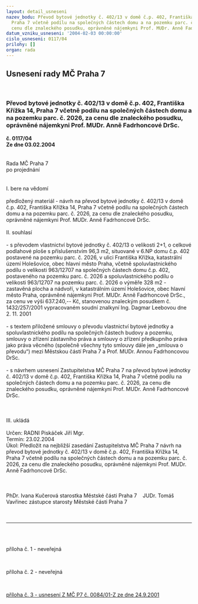 ```yaml
---
layout: detail_usneseni
nazev_bodu: Převod bytové jednotky č. 402/13 v domě č.p. 402, Františka Křížka 14,
  Praha 7 včetně podílu na společných částech domu a na pozemku parc. č. 2026, za
  cenu dle znaleckého posudku, oprávněné nájemkyni Prof. MUDr. Anně Fadrhoncové DrSc.
datum_vzniku_usneseni: '2004-02-03 00:00:00'
cislo_usneseni: 0117/04
prilohy: []
organ: rada
---
```

<div id="ucUsn_pList" class="usn">
	<span><h2>Usnesení rady MČ Praha 7 </h2>
<br></span><div class="standBody">
<span><h3>Převod bytové jednotky č. 402/13 v domě č.p. 402, Františka Křížka 14, Praha 7 včetně podílu na společných částech domu a na pozemku parc. č. 2026, za cenu dle znaleckého posudku, oprávněné nájemkyni Prof. MUDr. Anně Fadrhoncové DrSc.</h3></span><div class="center">
		<strong>č. 0117/04</strong><br>
	</div>
<div class="center">
		<strong>Ze dne 03.02.2004</strong><br><br>
	</div>
<br>Rada MČ Praha 7 <br>po projednání <br><br><br>I. bere na vědomí <br><br>předložený materiál - návrh na převod bytové jednotky č. 402/13 v domě č.p. 402, Františka Křížka 14, Praha 7 včetně podílu na společných částech domu a na pozemku parc. č. 2026, za cenu dle znaleckého posudku, oprávněné nájemkyni Prof. MUDr. Anně Fadrhoncové DrSc. <br><br>II. souhlasí <br><br>- s převodem vlastnictví bytové jednotky č. 402/13 o velikosti 2+1, o celkové podlahové ploše s příslušenstvím 96,3 m2, situované v 6.NP domu č.p. 402 postavené na pozemku parc. č. 2026, v ulici Františka Křížka, katastrální území Holešovice, obec hlavní město Praha, včetně spoluvlastnického podílu o velikosti 963/12707 na společných částech domu č.p. 402, postaveného na pozemku parc. č. 2026 a spoluvlastnického podílu o velikosti 963/12707 na pozemku parc. č. 2026 o výměře 328 m2 - zastavěná plocha a nádvoří, v katastrálním území Holešovice, obec hlavní město Praha, oprávněné nájemkyni Prof. MUDr. Anně Fadrhoncové DrSc., za cenu ve výši 637.240,-- Kč, stanovenou znaleckým posudkem č. 1432/257/2001 vypracovaném soudní znalkyní Ing. Dagmar Leebovou dne <br>2. 11. 2001 <br><br>- s textem přiložené smlouvy o převodu vlastnictví bytové jednotky a spoluvlastnického podílu na společných částech budovy a pozemku, smlouvy o zřízení zástavního práva a smlouvy o zřízení předkupního práva jako práva věcného (společně všechny tyto smlouvy dále jen „smlouva o převodu“) mezi Městskou částí Praha 7 a Prof. MUDr. Annou Fadrhoncovou DrSc. <br><br>- s návrhem usnesení Zastupitelstva MČ Praha 7 na převod bytové jednotky č. 402/13 v domě č.p. 402, Františka Křížka 14, Praha 7 včetně podílu na společných částech domu a na pozemku parc. č. 2026, za cenu dle znaleckého posudku, oprávněné nájemkyni Prof. MUDr. Anně Fadrhoncové DrSc. <br><br><br><br>III. ukládá <br><br>Určen: RADNI Piskáček Jiří Mgr. <br>Termín: 23.02.2004 <br>Úkol: Předložit na nejbližší zasedání Zastupitelstva MČ Praha 7 návrh na převod bytové jednotky č. 402/13 v domě č.p. 402, Františka Křížka 14, Praha 7 včetně podílu na společných částech domu a na pozemku parc. č. 2026, za cenu dle znaleckého posudku, oprávněné nájemkyni Prof. MUDr. Anně Fadrhoncové DrSc. <br><br><br><br>PhDr. Ivana Kučerová starostka Městské části Praha 7    JUDr. Tomáš Vavřinec zástupce starosty Městské části Praha 7 <br><br><br><hr>
<br><br><p>příloha č. 1 - neveřejná</p>
<br><p>příloha č. 2 - neveřejná</p>
<br><p><a href="http://www.praha7.cz/zdroj.aspx?typ=4&amp;Id=988&amp;sh=1788173214" target="_blank" border>příloha č. 3 - usnesení Z MČ P7 č. 0084/01-Z ze dne 24.9.2001</a></p>
<br>
</div>
</div>